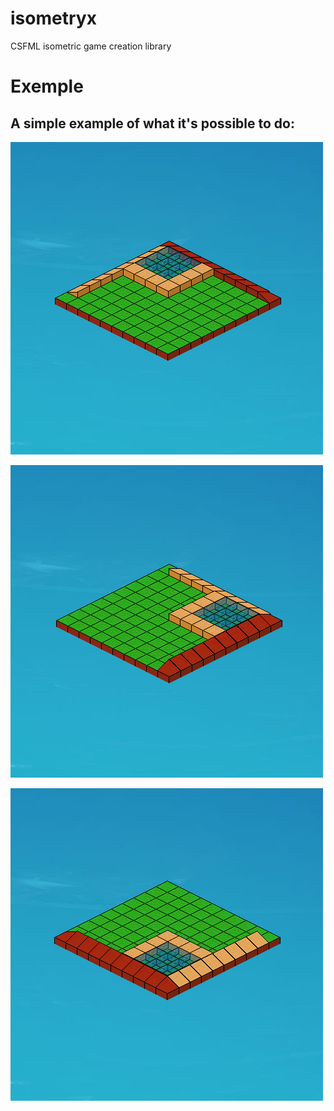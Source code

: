 # isometryx
CSFML isometric game creation library

# Exemple
## A simple example of what it's possible to do:
![alt text](https://raw.githubusercontent.com/nwmqpa/isometryx/master/2018-03-10-191903_1920x1080_scrot.png)

![alt text](https://raw.githubusercontent.com/nwmqpa/isometryx/master/2018-03-10-191907_1920x1080_scrot.png)

![alt text](https://raw.githubusercontent.com/nwmqpa/isometryx/master/2018-03-10-191908_1920x1080_scrot.png)
